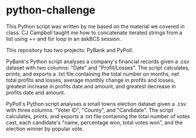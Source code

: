 # python-challenge

This Python script was written by me based on the material we covered in class. CJ Campbell taught me how to concatenate iterated strings from a list using += and for loop in an askBCS session.

This repository has two projects: PyBank and PyPoll. 

PyBank's Python script analyses a company's financial records given a .csv dataset with two columns: "Date" and "Profit/Losses". The script calculates, prints, and exports a .txt file containing the total number on months, net total profits and losses, average monthly change in profits and losses, greatest increase in profits date and amount, and greatest decrease in profits date and amount. 

PyPoll's Python script analyses a small towns election dataset given a .csv with three columns: "Voter ID", "County", and "Candidate". The script calculates, prints, and exports a .txt file containing the total number of votes cast, each candidate's "name, percentage won, total votes won", and the election winner by popular vote.
